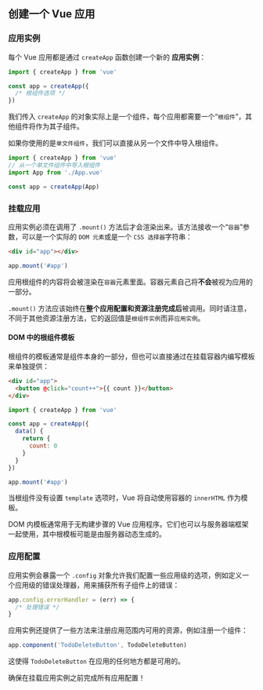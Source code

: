 ## 创建一个 Vue 应用

### 应用实例

每个 Vue 应用都是通过 `createApp` 函数创建一个新的 **应用实例**：

```js
import { createApp } from 'vue'

const app = createApp({
  /* 根组件选项 */
})
```

我们传入 `createApp` 的对象实际上是一个组件，每个应用都需要一个“`根组件`”，其他组件将作为其子组件。

如果你使用的是`单文件组件`，我们可以直接从另一个文件中导入根组件。

```js
import { createApp } from 'vue'
// 从一个单文件组件中导入根组件
import App from './App.vue'

const app = createApp(App)
```

### 挂载应用

应用实例必须在调用了 `.mount()` 方法后才会渲染出来。该方法接收一个“`容器`”参数，可以是一个实际的 `DOM 元素`或是一个 `CSS 选择器`字符串：

```html
<div id="app"></div>
```

```js
app.mount('#app')
```

应用根组件的内容将会被渲染在`容器`元素里面。容器元素自己将**不会**被视为应用的一部分。

`.mount()` 方法应该始终在**整个应用配置和资源注册完成后**被调用。同时请注意，不同于其他资源注册方法，它的返回值是`根组件实例`而非`应用实例`。

#### DOM 中的根组件模板

根组件的模板通常是组件本身的一部分，但也可以直接通过在挂载容器内编写模板来单独提供：

```html
<div id="app">
  <button @click="count++">{{ count }}</button>
</div>
```

```js
import { createApp } from 'vue'

const app = createApp({
  data() {
    return {
      count: 0
    }
  }
})

app.mount('#app')
```

当根组件没有设置 `template` 选项时，Vue 将自动使用容器的 `innerHTML` 作为模板。

DOM 内模板通常用于无构建步骤的 Vue 应用程序。它们也可以与服务器端框架一起使用，其中根模板可能是由服务器动态生成的。

### 应用配置

应用实例会暴露一个 `.config` 对象允许我们配置一些应用级的选项，例如定义一个应用级的错误处理器，用来捕获所有子组件上的错误：

```js
app.config.errorHandler = (err) => {
  /* 处理错误 */
}
```

应用实例还提供了一些方法来注册应用范围内可用的资源，例如注册一个组件：

```js
app.component('TodoDeleteButton', TodoDeleteButton)
```

这使得 `TodoDeleteButton` 在应用的任何地方都是可用的。

确保在挂载应用实例之前完成所有应用配置！
